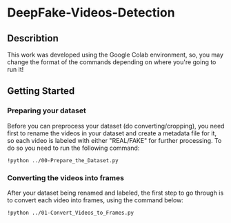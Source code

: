 # DeepFake-Videos-Detection
## Describtion
This work was developed using the Google Colab environment, so, you may change the format of the commands depending on where you're going to run it! 
## Getting Started

### Preparing your dataset
Before you can preprocess your dataset (do converting/cropping), you need first to rename the videos in your dataset and create a metadata file for it, so each video is labeled with either "REAL/FAKE" for further processing. To do so you need to run the following command:
```
!python ../00-Prepare_the_Dataset.py
```
### Converting the videos into frames
After your dataset being renamed and labeled, the first step to go through is to convert each video into frames, using the command below: 
```
!python ../01-Convert_Videos_to_Frames.py
```
